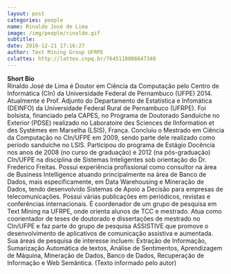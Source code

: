 ```yaml
---
layout: post
categories: people
name: Rinaldo José de Lima
image: /img/people/rinaldo.gif
subtitle: 
date: 2018-12-21 17:16:27
author: Text Mining Group UFRPE
cvlattes: http://lattes.cnpq.br/7645118086647340
---
```


<b>Short Bio</b><br/>
Rinaldo José de Lima é Doutor em Ciência da Computação pelo Centro de Informática (CIn) da Universidade Federal de Pernambuco (UFPE) 2014. Atualmente é Prof. Adjunto do Departamento de Estatística e Infomática (DEINFO) da Universidade Federal Rural de Pernambuco (UFRPE). Foi bolsista, financiado pela CAPES, no Programa de Doutorado Sanduíche no Exterior (PDSE) realizado no Laboratoire des Sciences de lInformation et des Systèmes em Marselha (LSIS), França. Concluiu o Mestrado em Ciência da Computação no CIn/UFPE em 2009, sendo parte dele realizado como período sanduíche no LSIS. Participou do programa de Estágio Docência nos anos de 2008 (no curso de graduação) e 2012 (na pós-graduação) CIn/UFPE na disciplina de Sistemas Inteligentes sob orientação do Dr. Frederico Freitas. Possui experiência profissional como consultor na área de Business Intelligence atuando principalmente na área de Banco de Dados, mais especificamente, em Data Warehousing e Mineração de Dados, tendo desenvolvido Sistemas de Apoio a Decisão para empresas de telecomunicações. Possui várias publicações em periódicos, revistas e conferências internacionais. É coordenador de um grupo de pesquisa em Text Mining na UFRPE, onde orienta alunos de TCC e mestrado. Atua como coorientador de teses de doutorado e dissertações de mestrado no CIn/UFPE e faz parte do grupo de pesquisa ASSISTIVE que promove o desenvolvimento de aplicativos de comunicação assistiva e aumentada. Sua áreas de pesquisa de interesse incluem: Extração de Informação, Sumarização Automática de textos, Análise de Sentimentos, Aprendizagem de Máquina, Mineração de Dados, Banco de Dados, Recuperação de Informação e Web Semântica. (Texto informado pelo autor)